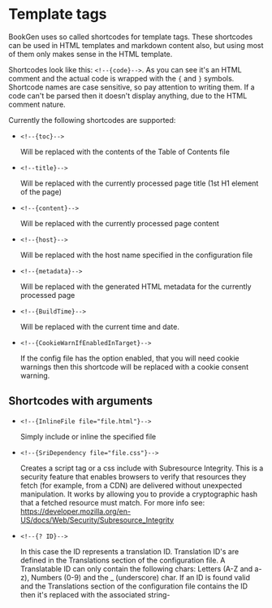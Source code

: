 # Template tags

BookGen uses so called shortcodes for template tags. These shortcodes can be used in HTML templates and markdown content also, but using most of them only makes sense in the HTML template.

Shortcodes look like this: `<!--{code}-->`. As you can see it's an HTML comment and the actual code is wrapped with the ```{``` and ```}``` symbols. Shortcode names are case sensitive, so pay attention to writing them. If a code can't be parsed then it doesn't display anything, due to the HTML comment nature.

Currently the following shortcodes are supported:

* `<!--{toc}-->`
    
    Will be replaced with the contents of the Table of Contents file

* `<!--title}-->`
    
    Will be replaced with the currently processed page title (1st H1 element of the page)
    
* `<!--{content}-->`

    Will be replaced with the currently processed page content

* `<!--{host}-->`

    Will be replaced with the host name specified in the configuration file

* `<!--{metadata}-->`

    Will be replaced with the generated HTML metadata for the currently processed page

* `<!--{BuildTime}-->`

    Will be replaced with the current time and date.

* `<!--{CookieWarnIfEnabledInTarget}-->` 

    If the config file has the option enabled, that you will need cookie warnings then this shortcode will be replaced with a cookie consent warning.

## Shortcodes with arguments

* `<!--{InlineFile file="file.html"}-->`

    Simply include or inline the specified file

* `<!--{SriDependency file="file.css"}-->`

    Creates a script tag or a css include with Subresource Integrity. This is a security feature that enables browsers to verify that resources they fetch (for example, from a CDN) are delivered without unexpected manipulation. It works by allowing you to provide a cryptographic hash that a fetched resource must match. For more info see: https://developer.mozilla.org/en-US/docs/Web/Security/Subresource_Integrity
    
* `<!--{? ID}-->`

    In this case the ID represents a translation ID. Translation ID's are defined in the Translations section of the configuration file. A Translatable ID can only contain the following chars: Letters (A-Z and a-z), Numbers (0-9) and the _ (underscore) char. If an ID is found valid and the Translations section of the configuration file contains the ID then it's replaced with the associated string-